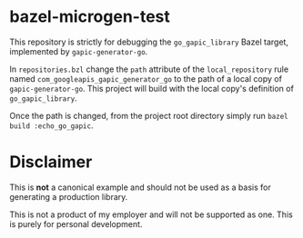 # bazel-microgen-test

This repository is strictly for debugging the `go_gapic_library` Bazel target,
implemented by `gapic-generator-go`.

In `repositories.bzl` change the `path` attribute of the `local_repository`
rule named `com_googleapis_gapic_generator_go` to the path of a local copy of
`gapic-generator-go`. This project will build with the local copy's definition
of `go_gapic_library`.

Once the path is changed, from the project root directory simply run
`bazel build :echo_go_gapic`.

# Disclaimer

This is **not** a canonical example and should not be used as a basis for
generating a production library.

This is not a product of my employer and will not be supported as one. This is
purely for personal development.
